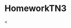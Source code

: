 # HomeworkTN3
<
<img source="https://github.com/dookdikz/HomeworkTN3/blob/master/screenshot1.png" width="200">
<img source="https://github.com/dookdikz/HomeworkTN3/blob/master/screenshot2.png" width="200">

